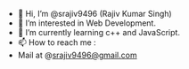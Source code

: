 - 👋 Hi, I’m @srajiv9496 (Rajiv Kumar Singh)
- 👀 I’m interested in Web Development.
- 🌱 I’m currently learning c++ and JavaScript.
- 📫 How to reach me :
- Mail at @srajiv9496@gmail.com

<!---
srajiv9496/srajiv9496 is a ✨ special ✨ repository because its `README.md` (this file) appears on your GitHub profile.
You can click the Preview link to take a look at your changes.
--->
